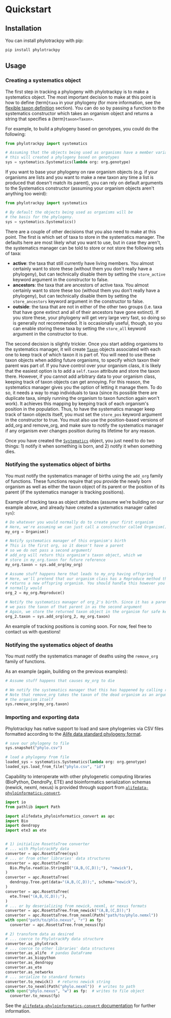 # Quickstart

## Installation

You can install phylotrackpy with pip:

```bash
pip install phylotrackpy
```

## Usage

### Creating a systematics object

The first step in tracking a phylogeny with phylotrackpy is to make a systematics object. The most important decision to make at this point is how to define {term}`taxa` in your phylogeny (for more information, see the [flexible taxon definition](introduction.md#flexible-taxon-definitions) section). You can do so by passing a function to the systematics constructor which takes an organism object and returns a string that specifies a {term}`taxon<Taxon>`.

For example, to build a phylogeny based on genotypes, you could do the following:

```py
from phylotrackpy import systematics

# Assuming that the objects being used as organisms have a member variable called genotype that stores their genotype,
# this will created a phylogeny based on genotypes
sys = systematics.Systematics(lambda org: org.genotype)
```

If you want to base your phylogeny on raw organism objects (e.g. if your organisms are lists and you want to make a new taxon any time a list is produced that doesn't match its parent), you can rely on default arguments to the Systematics constructor (assuming your organism objects aren't anything too weird):

```py
from phylotrackpy import systematics

# By default the objects being used as organisms will be
# the basis for the phylogeny.
sys = systematics.Systematics()
```

There are a couple of other decisions that you also need to make at this point. The first is which set of taxa to store in the systematics manager. The defaults here are most likely what you want to use, but in case they aren't, the systematics manager can be told to store or not store the following sets of taxa:

- **active**: the taxa that still currently have living members. You almost certainly want to store these (without them you don't really have a phylogeny), but can technically disable them by setting the `store_active` keyword argument in the constructor to false.
- **ancestors**: the taxa that are ancestors of active taxa. You almost certainly want to store these too (without them you don't really have a phylogeny), but can technically disable them by setting the `store_ancestors` keyword argument in the constructor to false.
- **outside**: the taxa that are not in either of the other two groups (i.e. taxa that have gone extinct and all of their ancestors have gone extinct). If you store these, your phylogeny will get very large very fast, so doing so is generally not recommended. It is occasionally useful, though, so you can enable storing these taxa by setting the `store_all` keyword argument in the constructor to true.

The second decision is slightly trickier. Once you start adding organisms to the systematics manager, it will create [`Taxon`](phylotrackpy.systematics.Taxon) objects associated with each one to keep track of which taxon it is part of. You will need to use these taxon objects when adding future organisms, to specify which taxon their parent was part of. If you have control over your organism class, it is likely that the easiest option is to add a `self.taxon` attribute and store the taxon there. However, if you cannot add arbitrary data to your organism class, keeping track of taxon objects can get annoying. For this reason, the systematics manager gives you the option of letting it manage them. To do so, it needs a way to map individuals to taxa (since its possible there are duplicate taxa, simply running the organism to taxon function again won't work). It achieves this mapping by keeping track of each organism's position in the population. Thus, to have the systematics manager keep track of taxon objects itself, you must set the `store_pos` keyword argument in the constructor to true. You must also use the position-based versions of add_org and remove_org, and make sure to notify the systematics manager if any organism ever changes position during its lifetime for any reason.

Once you have created the [`Systematics`](phylotrackpy.systematics.Systematics) object, you just need to do two things: 1) notify it when something is born, and 2) notify it when something dies.

### Notifying the systematics object of births

You must notify the systematics manager of births using the `add_org` family of functions. These functions require that you provide the newly born organism as well as either the taxon object of its parent or the position of its parent (if the systematics manager is tracking positions).

Example of tracking taxa as object attributes (assume we're building on our example above, and already have created a systematics manager called `sys`):

```py
# Do whatever you would normally do to create your first organism
# Here, we're assuming we can just call a constructor called Organism()
my_org = Organism()

# Notify systematics manager of this organism's birth
# This is the first org, so it doesn't have a parent
# so we do not pass a second argument/
# add_org will return this organism's taxon object, which we
# store in my_org.taxon for future reference
my_org.taxon = sys.add_org(my_org)

# Assume stuff happens here that leads to my_org having offspring
# Here, we'll pretend that our organism class has a Reproduce method that
# returns a new offspring organism. You should handle this however you
# normally would
org_2 = my_org.Reproduce()

# Notify the systematics manager of org_2's birth. Since it has a parent,
# we pass the taxon of that parent in as the second argument
# Again, we store the returned taxon object in the organism for safe keeping
org_2.taxon = sys.add_org(org_2, my_org.taxon)

```

An example of tracking positions is coming soon. For now, feel free to contact us with questions!

### Notifying the systematics object of deaths

You must notify the systematics manager of deaths using the `remove_org` family of functions.

As an example (again, building on the previous examples):
```py
# Assume stuff happens that causes my_org to die

# We notify the systematics manager that this has happened by calling remove_org
# Note that remove_org takes the taxon of the dead organism as an argument, not
# the organism itself
sys.remove_org(my_org.taxon)

```

### Importing and exporting data

Phylotrackpy has native support to load and save phylogenies via CSV files formatted according to the [Alife data standard phylogeny format](https://alife-data-standards.github.io/alife-data-standards/phylogeny.html).

```py
# save our phylogeny to file
sys.snapshot("phylo.csv")

# load a phylogeny from file
loaded_sys = systematics.Systematics(lambda org: org.genotype)
loaded_sys.load_from_file("phylo.csv", "id")
```

Capability to interoperate with other phylogenetic computing libraries (BioPython, DendroPy, ETE) and bioinformatics serialization schemas (newick, nexml, nexus) is provided through support from [`alifedata-phyloinformatics-convert`](https://github.com/mmore500/alifedata-phyloinformatics-convert/).
```py
import io
from pathlib import Path

import alifedata_phyloinformatics_convert as apc
import Bio
import dendropy
import ete3 as ete


# 1) initialize RosettaTree converter
# ... with PhylotrackPy data
converter = apc.RosettaTree(sys)
# ... or from other libraries' data structures
converter = apc.RosettaTree(
  Bio.Phylo.read(io.StringIO("(A,B,(C,D));"), "newick"),
)
converter = apc.RosettaTree(
  dendropy.Tree.get(data="(A,B,(C,D));", schema="newick"),
)
converter = apc.RosettaTree(
  ete.Tree("(A,B,(C,D));"),
)
# ... or by deserializing from newick, nexml, or nexus formats
converter = apc.RosettaTree.from_newick("(A,B,(C,D));")
converter = apc.RosettaTree.from_nexml(Path("path/to/phylo.nemxl"))
with open("path/to/phlo.nexus", "r") as fp:
  converter = apc.RosettaTree.from_nexus(fp)

# 2) transform data as desired 
# ... coerce to PhylotrackPy data structure
converter.as_phylotrack
# ... coerce to other libraries' data structures
converter.as_alife  # pandas DataFrame
converter.as_biopython
converter.as_dendropy
converter.as_ete
converter.as_networkx
# ... serialize to standard formats
converter.to_newick()  # returns newick string
converter.to_nexml(Path("phylo.nexml"))  # writes to path
with open("phylo.nexus", "w") as fp:  # writes to file object
  converter.to_nexus(fp)
```

See the [`alifedata-phyloinformatics-convert` documentation](https://alifedata-phyloinformatics-convert.readthedocs.io/en/latest/#) for further information.
